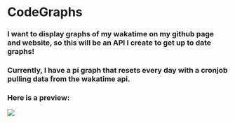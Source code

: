 # CodeGraphs

 ### I want to display graphs of my wakatime on my github page and website, so this will be an API I create to get up to date graphs!

### Currently, I have a pi graph that resets every day with a cronjob pulling data from the wakatime api. 

### Here is a preview:

<img src="http://graphs.insomnizac.xyz/graphs?filename=pigraph.png" />
